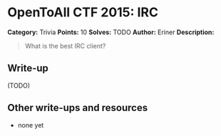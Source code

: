 # OpenToAll CTF 2015: IRC

**Category:** Trivia
**Points:** 10
**Solves:** TODO
**Author:** Eriner
**Description:** 

> What is the best IRC client?

## Write-up

(TODO)

## Other write-ups and resources

* none yet